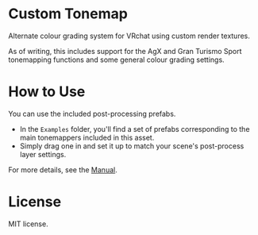 # Custom Tonemap
Alternate colour grading system for VRchat using custom render textures.

As of writing, this includes support for the AgX and Gran Turismo Sport tonemapping functions and some general colour grading settings.

# How to Use
You can use the included post-processing prefabs. 

- In the `Examples` folder, you'll find a set of prefabs corresponding to the main tonemappers included in this asset. 
- Simply drag one in and set it up to match your scene's post-process layer settings.

For more details, see the [Manual](Manual.md). 

# License
MIT license. 